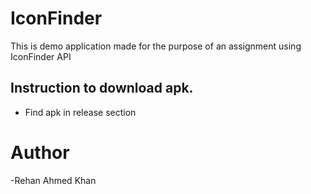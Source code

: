 # IconFinder

This is demo application made for the purpose of an assignment using IconFinder API

## Instruction to download apk.

- Find apk in release section

# Author
-Rehan Ahmed Khan
